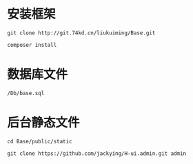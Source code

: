 安装框架
===============
~~~
git clone http://git.74kd.cn/liukuiming/Base.git
~~~
~~~
composer install
~~~
数据库文件
===============
~~~
/Db/base.sql
~~~
后台静态文件
===============
~~~
cd Base/public/static
~~~
~~~
git clone https://github.com/jackying/H-ui.admin.git admin
~~~